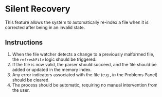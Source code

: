 # Silent Recovery

This feature allows the system to automatically re-index a file when it is corrected after being in an invalid state.

## Instructions

1.  When the file watcher detects a change to a previously malformed file, the `refreshFile` logic should be triggered.
2.  If the file is now valid, the parser should succeed, and the file should be added or updated in the memory index.
3.  Any error indicators associated with the file (e.g., in the Problems Panel) should be cleared.
4.  The process should be automatic, requiring no manual intervention from the user.
